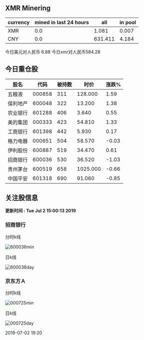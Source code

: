 ## XMR Minering

|currency|mined in last 24 hours|all|in pool|
|---|---|---|---|
|XMR|0.0|1.081|0.007|
|CNY|0.0|631.411|4.184|

今日美元对人民币 6.88	今日xmr对人民币584.28


## 今日重仓股 

|股名|代码|被持数|时价|涨跌%|
|---|---|---|---|---|
|五粮液|000858|311|128.000|1.59|
|保利地产|600048|322|13.200|1.38|
|农业银行|601288|406|3.640|0.55|
|美的集团|000333|423|54.810|1.33|
|工商银行|601398|442|5.930|0.17|
|格力电器|000651|504|58.570|-0.03|
|伊利股份|600887|519|34.470|0.61|
|招商银行|600036|530|36.520|-1.03|
|贵州茅台|600519|658|1025.000|-0.66|
|中国平安|601318|690|91.060|-0.85|

## 关注股信息
**更新时间 : Tue Jul  2 15:00:13 2019**
### 招商银行 
分时k线

![600036min](http://image.sinajs.cn/newchart/min/n/sh600036.gif)

日k线

![600036day](http://image.sinajs.cn/newchart/daily/n/sh600036.gif)

### 京东方Ａ 
分时k线

![000725min](http://image.sinajs.cn/newchart/min/n/sz000725.gif)

日k线

![000725day](http://image.sinajs.cn/newchart/daily/n/sz000725.gif)

2019-07-02 19:20
